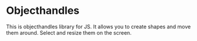 Objecthandles
=============
This is objecthandles library for JS. It allows you to create shapes and move them around. Select and resize them on the screen. 